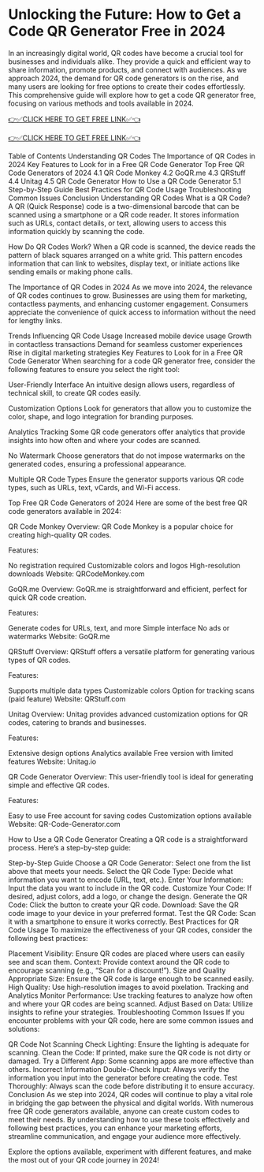 # Unlocking the Future: How to Get a Code QR Generator Free in 2024
In an increasingly digital world, QR codes have become a crucial tool for businesses and individuals alike. They provide a quick and efficient way to share information, promote products, and connect with audiences. As we approach 2024, the demand for QR code generators is on the rise, and many users are looking for free options to create their codes effortlessly. This comprehensive guide will explore how to get a code QR generator free, focusing on various methods and tools available in 2024.

[👉✅CLICK HERE TO GET FREE LINK✅👈](https://todaylink.site/Codes)

[👉✅CLICK HERE TO GET FREE LINK✅👈](https://todaylink.site/Codes)

Table of Contents
Understanding QR Codes
The Importance of QR Codes in 2024
Key Features to Look for in a Free QR Code Generator
Top Free QR Code Generators of 2024
4.1 QR Code Monkey
4.2 GoQR.me
4.3 QRStuff
4.4 Unitag
4.5 QR Code Generator
How to Use a QR Code Generator
5.1 Step-by-Step Guide
Best Practices for QR Code Usage
Troubleshooting Common Issues
Conclusion
Understanding QR Codes
What is a QR Code?
A QR (Quick Response) code is a two-dimensional barcode that can be scanned using a smartphone or a QR code reader. It stores information such as URLs, contact details, or text, allowing users to access this information quickly by scanning the code.

How Do QR Codes Work?
When a QR code is scanned, the device reads the pattern of black squares arranged on a white grid. This pattern encodes information that can link to websites, display text, or initiate actions like sending emails or making phone calls.

The Importance of QR Codes in 2024
As we move into 2024, the relevance of QR codes continues to grow. Businesses are using them for marketing, contactless payments, and enhancing customer engagement. Consumers appreciate the convenience of quick access to information without the need for lengthy links.

Trends Influencing QR Code Usage
Increased mobile device usage
Growth in contactless transactions
Demand for seamless customer experiences
Rise in digital marketing strategies
Key Features to Look for in a Free QR Code Generator
When searching for a code QR generator free, consider the following features to ensure you select the right tool:

User-Friendly Interface
An intuitive design allows users, regardless of technical skill, to create QR codes easily.

Customization Options
Look for generators that allow you to customize the color, shape, and logo integration for branding purposes.

Analytics Tracking
Some QR code generators offer analytics that provide insights into how often and where your codes are scanned.

No Watermark
Choose generators that do not impose watermarks on the generated codes, ensuring a professional appearance.

Multiple QR Code Types
Ensure the generator supports various QR code types, such as URLs, text, vCards, and Wi-Fi access.

Top Free QR Code Generators of 2024
Here are some of the best free QR code generators available in 2024:

QR Code Monkey
Overview: QR Code Monkey is a popular choice for creating high-quality QR codes.

Features:

No registration required
Customizable colors and logos
High-resolution downloads
Website: QRCodeMonkey.com

GoQR.me
Overview: GoQR.me is straightforward and efficient, perfect for quick QR code creation.

Features:

Generate codes for URLs, text, and more
Simple interface
No ads or watermarks
Website: GoQR.me

QRStuff
Overview: QRStuff offers a versatile platform for generating various types of QR codes.

Features:

Supports multiple data types
Customizable colors
Option for tracking scans (paid feature)
Website: QRStuff.com

Unitag
Overview: Unitag provides advanced customization options for QR codes, catering to brands and businesses.

Features:

Extensive design options
Analytics available
Free version with limited features
Website: Unitag.io

QR Code Generator
Overview: This user-friendly tool is ideal for generating simple and effective QR codes.

Features:

Easy to use
Free account for saving codes
Customization options available
Website: QR-Code-Generator.com

How to Use a QR Code Generator
Creating a QR code is a straightforward process. Here’s a step-by-step guide:

Step-by-Step Guide
Choose a QR Code Generator: Select one from the list above that meets your needs.
Select the QR Code Type: Decide what information you want to encode (URL, text, etc.).
Enter Your Information: Input the data you want to include in the QR code.
Customize Your Code: If desired, adjust colors, add a logo, or change the design.
Generate the QR Code: Click the button to create your QR code.
Download: Save the QR code image to your device in your preferred format.
Test the QR Code: Scan it with a smartphone to ensure it works correctly.
Best Practices for QR Code Usage
To maximize the effectiveness of your QR codes, consider the following best practices:

Placement
Visibility: Ensure QR codes are placed where users can easily see and scan them.
Context: Provide context around the QR code to encourage scanning (e.g., “Scan for a discount!”).
Size and Quality
Appropriate Size: Ensure the QR code is large enough to be scanned easily.
High Quality: Use high-resolution images to avoid pixelation.
Tracking and Analytics
Monitor Performance: Use tracking features to analyze how often and where your QR codes are being scanned.
Adjust Based on Data: Utilize insights to refine your strategies.
Troubleshooting Common Issues
If you encounter problems with your QR code, here are some common issues and solutions:

QR Code Not Scanning
Check Lighting: Ensure the lighting is adequate for scanning.
Clean the Code: If printed, make sure the QR code is not dirty or damaged.
Try a Different App: Some scanning apps are more effective than others.
Incorrect Information
Double-Check Input: Always verify the information you input into the generator before creating the code.
Test Thoroughly: Always scan the code before distributing it to ensure accuracy.
Conclusion
As we step into 2024, QR codes will continue to play a vital role in bridging the gap between the physical and digital worlds. With numerous free QR code generators available, anyone can create custom codes to meet their needs. By understanding how to use these tools effectively and following best practices, you can enhance your marketing efforts, streamline communication, and engage your audience more effectively.

Explore the options available, experiment with different features, and make the most out of your QR code journey in 2024!
